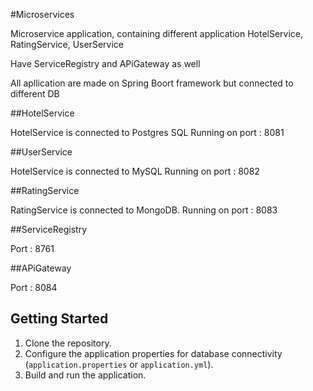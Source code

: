 #Microservices

Microservice application, containing different application HotelService, RatingService, UserService 

Have ServiceRegistry and APiGateway as well

All apllication are made on Spring Boort framework but connected to different DB

##HotelService

HotelService is connected to Postgres SQL
Running on port : 8081


##UserService

HotelService is connected to  MySQL
Running on port : 8082

##RatingService

RatingService is connected to MongoDB.
Running on port : 8083

##ServiceRegistry

Port : 8761

##APiGateway

Port : 8084

## Getting Started

1. Clone the repository.
2. Configure the application properties for database connectivity (`application.properties` or `application.yml`).
3. Build and run the application.
